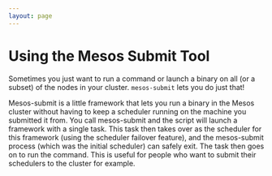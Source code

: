 ```yaml
---
layout: page
---
```


# Using the Mesos Submit Tool

Sometimes you just want to run a command or launch a binary on all (or a subset) of the nodes in your cluster. `mesos-submit` lets you do just that!

Mesos-submit is a little framework that lets you run a binary in the Mesos cluster without having to keep a scheduler running on the machine you submitted it from. You call mesos-submit <binary> and the script will launch a framework with a single task. This task then takes over as the scheduler for this framework (using the scheduler failover feature), and the mesos-submit process (which was the initial scheduler) can safely exit. The task then goes on to run the command. This is useful for people who want to submit their schedulers to the cluster for example.